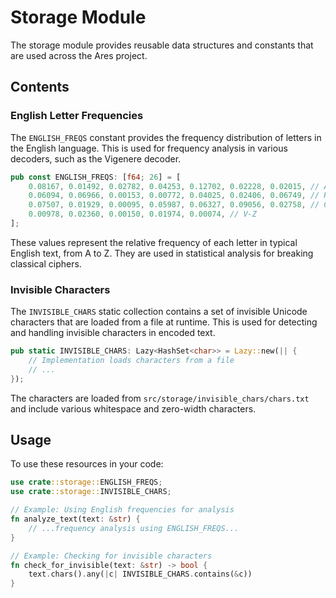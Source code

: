 # Storage Module

The storage module provides reusable data structures and constants that are used across the Ares project.

## Contents

### English Letter Frequencies

The `ENGLISH_FREQS` constant provides the frequency distribution of letters in the English language. This is used for frequency analysis in various decoders, such as the Vigenere decoder.

```rust
pub const ENGLISH_FREQS: [f64; 26] = [
    0.08167, 0.01492, 0.02782, 0.04253, 0.12702, 0.02228, 0.02015, // A-G
    0.06094, 0.06966, 0.00153, 0.00772, 0.04025, 0.02406, 0.06749, // H-N
    0.07507, 0.01929, 0.00095, 0.05987, 0.06327, 0.09056, 0.02758, // O-U
    0.00978, 0.02360, 0.00150, 0.01974, 0.00074, // V-Z
];
```

These values represent the relative frequency of each letter in typical English text, from A to Z. They are used in statistical analysis for breaking classical ciphers.

### Invisible Characters

The `INVISIBLE_CHARS` static collection contains a set of invisible Unicode characters that are loaded from a file at runtime. This is used for detecting and handling invisible characters in encoded text.

```rust
pub static INVISIBLE_CHARS: Lazy<HashSet<char>> = Lazy::new(|| {
    // Implementation loads characters from a file
    // ...
});
```

The characters are loaded from `src/storage/invisible_chars/chars.txt` and include various whitespace and zero-width characters.

## Usage

To use these resources in your code:

```rust
use crate::storage::ENGLISH_FREQS;
use crate::storage::INVISIBLE_CHARS;

// Example: Using English frequencies for analysis
fn analyze_text(text: &str) {
    // ...frequency analysis using ENGLISH_FREQS...
}

// Example: Checking for invisible characters
fn check_for_invisible(text: &str) -> bool {
    text.chars().any(|c| INVISIBLE_CHARS.contains(&c))
}